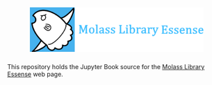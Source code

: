 <h1 align="center"><img src="images/molass-essense.png" width="400"></h1>

This repository holds the Jupyter Book source for the [Molass Library Essense](https://freesemt.github.io/molass-essense/) web page.

